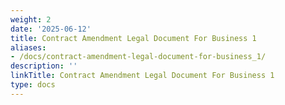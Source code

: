 ```yaml
---
weight: 2
date: '2025-06-12'
title: Contract Amendment Legal Document For Business 1
aliases:
- /docs/contract-amendment-legal-document-for-business_1/
description: ''
linkTitle: Contract Amendment Legal Document For Business 1
type: docs
---
```


